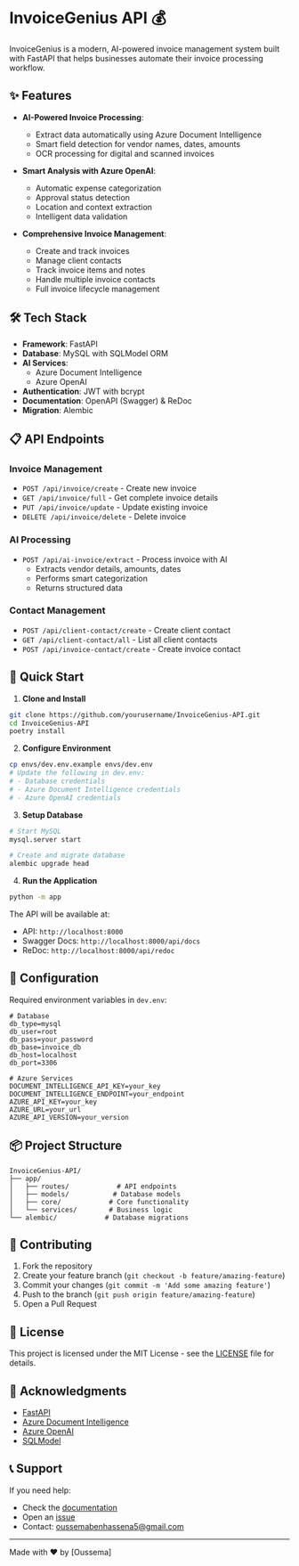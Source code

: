 # InvoiceGenius API 💰

InvoiceGenius is a modern, AI-powered invoice management system built with FastAPI that helps businesses automate their invoice processing workflow.

## ✨ Features

- **AI-Powered Invoice Processing**: 
  - Extract data automatically using Azure Document Intelligence
  - Smart field detection for vendor names, dates, amounts
  - OCR processing for digital and scanned invoices

- **Smart Analysis with Azure OpenAI**: 
  - Automatic expense categorization
  - Approval status detection
  - Location and context extraction
  - Intelligent data validation

- **Comprehensive Invoice Management**:
  - Create and track invoices
  - Manage client contacts
  - Track invoice items and notes
  - Handle multiple invoice contacts
  - Full invoice lifecycle management

## 🛠️ Tech Stack

- **Framework**: FastAPI
- **Database**: MySQL with SQLModel ORM
- **AI Services**: 
  - Azure Document Intelligence
  - Azure OpenAI
- **Authentication**: JWT with bcrypt
- **Documentation**: OpenAPI (Swagger) & ReDoc
- **Migration**: Alembic

## 📋 API Endpoints

### Invoice Management
- `POST /api/invoice/create` - Create new invoice
- `GET /api/invoice/full` - Get complete invoice details
- `PUT /api/invoice/update` - Update existing invoice
- `DELETE /api/invoice/delete` - Delete invoice

### AI Processing
- `POST /api/ai-invoice/extract` - Process invoice with AI
  - Extracts vendor details, amounts, dates
  - Performs smart categorization 
  - Returns structured data

### Contact Management
- `POST /api/client-contact/create` - Create client contact
- `GET /api/client-contact/all` - List all client contacts
- `POST /api/invoice-contact/create` - Create invoice contact

## 🚀 Quick Start

1. **Clone and Install**
```bash
git clone https://github.com/yourusername/InvoiceGenius-API.git
cd InvoiceGenius-API
poetry install
```

2. **Configure Environment**
```bash
cp envs/dev.env.example envs/dev.env
# Update the following in dev.env:
# - Database credentials
# - Azure Document Intelligence credentials
# - Azure OpenAI credentials
```

3. **Setup Database**
```bash
# Start MySQL
mysql.server start

# Create and migrate database
alembic upgrade head
```

4. **Run the Application**
```bash
python -m app
```

The API will be available at:
- API: `http://localhost:8000`
- Swagger Docs: `http://localhost:8000/api/docs`
- ReDoc: `http://localhost:8000/api/redoc`

## 🔧 Configuration

Required environment variables in `dev.env`:

```env
# Database
db_type=mysql
db_user=root
db_pass=your_password
db_base=invoice_db
db_host=localhost
db_port=3306

# Azure Services
DOCUMENT_INTELLIGENCE_API_KEY=your_key
DOCUMENT_INTELLIGENCE_ENDPOINT=your_endpoint
AZURE_API_KEY=your_key
AZURE_URL=your_url
AZURE_API_VERSION=your_version
```


## 📦 Project Structure

```
InvoiceGenius-API/
├── app/
│   ├── routes/            # API endpoints
│   ├── models/           # Database models
│   ├── core/            # Core functionality
│   └── services/        # Business logic
└── alembic/            # Database migrations
```

## 🤝 Contributing

1. Fork the repository
2. Create your feature branch (`git checkout -b feature/amazing-feature`)
3. Commit your changes (`git commit -m 'Add some amazing feature'`)
4. Push to the branch (`git push origin feature/amazing-feature`)
5. Open a Pull Request

## 📄 License

This project is licensed under the MIT License - see the [LICENSE](LICENSE) file for details.

## 🙏 Acknowledgments

- [FastAPI](https://fastapi.tiangolo.com/)
- [Azure Document Intelligence](https://azure.microsoft.com/en-us/services/form-recognizer/)
- [Azure OpenAI](https://azure.microsoft.com/en-us/services/openai/)
- [SQLModel](https://sqlmodel.tiangolo.com/)

## 📞 Support

If you need help:
- Check the [documentation](http://localhost:8000/api/docs)
- Open an [issue](https://github.com/yourusername/InvoiceGenius-API/issues)
- Contact: oussemabenhassena5@gmail.com

---
Made with ❤️ by [Oussema]
